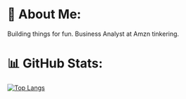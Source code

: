 # 💫 About Me:
Building things for fun. Business Analyst at Amzn tinkering.<br>

# 📊 GitHub Stats:
[![Top Langs](https://github-readme-stats-git-masterrstaa-rickstaa.vercel.app/api/top-langs/?username=kylmosely)](https://github.com/kylmosely/github-readme-stats)
